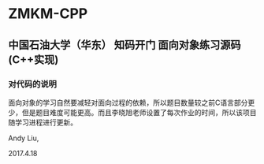 # ZMKM-CPP
## 中国石油大学（华东） 知码开门 面向对象练习源码(C++实现)


### 对代码的说明
面向对象的学习自然要减轻对面向过程的依赖，所以题目数量较之前C语言部分更少，但是题目难度可能更高。而且李晓旭老师设置了每次作业的时间，所以该项目随学习进程进行更新。

Andy Liu,

2017.4.18
